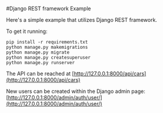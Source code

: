 #Django REST framework Example

Here's a simple example that utilizes Django REST framework.

To get it running:
```
pip install -r requirements.txt
python manage.py makemigrations
python manage.py migrate
python manage.py createsuperuser
python manage.py runserver
```
The API can be reached at [http://127.0.0.1:8000/api/cars](http://127.0.0.1:8000/api/cars)


New users can be created within the Django admin page:  [http://127.0.0.1:8000/admin/auth/user/](http://127.0.0.1:8000/admin/auth/user/)

